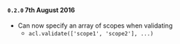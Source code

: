 #### `0.2.0` 7th August 2016
- Can now specify an array of scopes when validating
    - `acl.validate(['scope1', 'scope2'], ...)`
